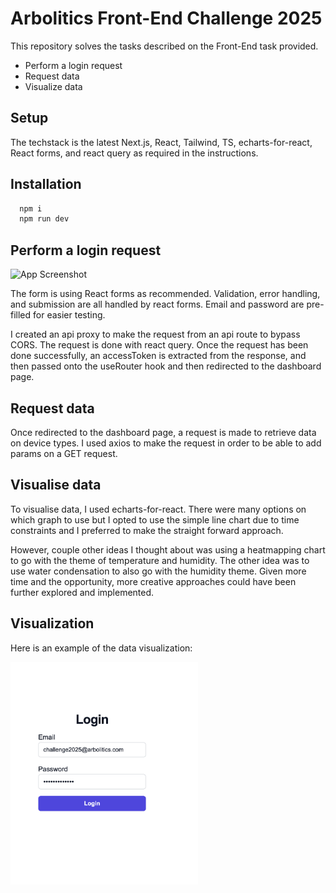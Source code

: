 # Arbolitics Front-End Challenge 2025

This repository solves the tasks described on the Front-End task provided.

- Perform a login request
- Request data
- Visualize data

## Setup

The techstack is the latest Next.js, React, Tailwind, TS, echarts-for-react, React forms, and react query as required in the instructions.

## Installation

```bash
  npm i
  npm run dev
```

## Perform a login request

![App Screenshot](https://via.placeholder.com/468x300?text=App+Screenshot+Here)

The form is using React forms as recommended. Validation, error handling, and submission are all handled by react forms. Email and password are pre-filled for easier testing.

I created an api proxy to make the request from an api route to bypass CORS. The request is done with react query. Once the request has been done successfully, an accessToken is extracted from the response, and then passed onto the useRouter hook and then redirected to the dashboard page.

## Request data

Once redirected to the dashboard page, a request is made to retrieve data on device types. I used axios to make the request in order to be able to add params on a GET request.

## Visualise data

To visualise data, I used echarts-for-react. There were many options on which graph to use but I opted to use the simple line chart due to time constraints and I preferred to make the straight forward approach.

However, couple other ideas I thought about was using a heatmapping chart to go with the theme of temperature and humidity. The other idea was to use water condensation to also go with the humidity theme. Given more time and the opportunity, more creative approaches could have been further explored and implemented.

## Visualization

Here is an example of the data visualization:

<img src="./public/login.png" alt="Data Visualization" width="300" />
